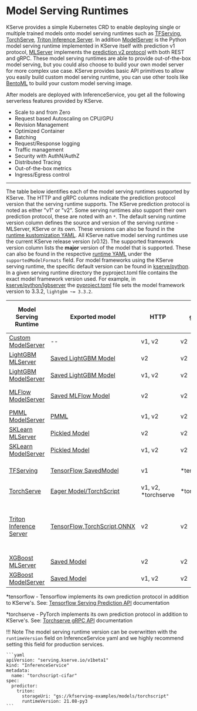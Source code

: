 # Model Serving Runtimes

KServe provides a simple Kubernetes CRD to enable deploying single or multiple trained models onto model serving runtimes such as [TFServing](https://www.tensorflow.org/tfx/guide/serving),
[TorchServe](https://pytorch.org/serve/server.html), [Triton Inference Server](https://docs.nvidia.com/deeplearning/triton-inference-server/user-guide/docs).
In addition [ModelServer](https://github.com/kserve/kserve/tree/master/python/kserve/kserve) is the Python model serving runtime implemented in KServe itself with prediction v1 protocol,
[MLServer](https://github.com/SeldonIO/MLServer) implements the [prediction v2 protocol](https://github.com/kserve/kserve/tree/master/docs/predict-api/v2) with both REST and gRPC.
These model serving runtimes are able to provide out-of-the-box model serving, but you could also choose to build your own model server for more complex use case.
KServe provides basic API primitives to allow you easily build custom model serving runtime, you can use other tools like [BentoML](https://docs.bentoml.org/en/latest) to build your custom model serving image.

After models are deployed with InferenceService, you get all the following serverless features provided by KServe.

- Scale to and from Zero
- Request based Autoscaling on CPU/GPU
- Revision Management
- Optimized Container
- Batching
- Request/Response logging
- Traffic management
- Security with AuthN/AuthZ
- Distributed Tracing
- Out-of-the-box metrics
- Ingress/Egress control


---

The table below identifies each of the model serving runtimes supported by KServe. The HTTP and gRPC columns indicate the prediction protocol version that the serving runtime supports.
The KServe prediction protocol is noted as either "v1" or "v2". Some serving runtimes also support their own prediction protocol, these are noted with an `*`. 
The default serving runtime version column defines the source and version of the serving runtime - MLServer, KServe or its own. 
These versions can also be found in the [runtime kustomization YAML](https://github.com/kserve/kserve/blob/master/config/runtimes/kustomization.yaml). 
All KServe native model serving runtimes use the current KServe release version (v0.12). The supported framework version column lists the **major** version of the model that is supported. 
These can also be found in the respective [runtime YAML](https://github.com/kserve/kserve/tree/master/config/runtimes) under the `supportedModelFormats` field. 
For model frameworks using the KServe serving runtime, the specific default version can be found in [kserve/python](https://github.com/kserve/kserve/tree/master/python). 
In a given serving runtime directory the pyproject.toml file contains the exact model framework version used. For example, in [kserve/python/lgbserver](https://github.com/kserve/kserve/tree/master/python/lgbserver) the [pyproject.toml](https://github.com/kserve/kserve/blob/master/python/lgbserver/pyproject.toml) file sets the model framework version to 3.3.2, `lightgbm ~= 3.3.2`.

| Model Serving Runtime                                                                           | Exported model                                                                                                                | HTTP                | gRPC        | Default Serving Runtime Version                                              | Supported Framework (Major) Version(s)                                                                                                                    | Examples                                          |
|-------------------------------------------------------------------------------------------------|-------------------------------------------------------------------------------------------------------------------------------|---------------------|-------------|------------------------------------------------------------------------------|-----------------------------------------------------------------------------------------------------------------------------------------------------------|---------------------------------------------------|
| [Custom ModelServer](https://github.com/kserve/kserve/tree/master/python/kserve/kserve)         | --                                                                                                                            | v1, v2              | v2          | --                                                                           | --                                                                                                                                                        | [Custom Model](custom/custom_model/README.md)     |
| [LightGBM MLServer](https://mlserver.readthedocs.io/en/latest/runtimes/lightgbm.html)           | [Saved LightGBM Model](https://lightgbm.readthedocs.io/en/latest/pythonapi/lightgbm.Booster.html#lightgbm.Booster.save_model) | v2                  | v2          | v1.3.2 (MLServer)                                                            | 3                                                                                                                                                         | [LightGBM Iris V2](./lightgbm/README.md)          |
| [LightGBM ModelServer](https://github.com/kserve/kserve/tree/master/python/lgbserver)           | [Saved LightGBM Model](https://lightgbm.readthedocs.io/en/latest/pythonapi/lightgbm.Booster.html#lightgbm.Booster.save_model) | v1, v2              | v2          | v0.12 (KServe)                                                               | 3                                                                                                                                                         | [LightGBM Iris](./lightgbm/README.md)             |
| [MLFlow ModelServer](https://docs.seldon.io/projects/seldon-core/en/latest/servers/mlflow.html) | [Saved MLFlow Model](https://www.mlflow.org/docs/latest/python_api/mlflow.sklearn.html#mlflow.sklearn.save_model)             | v2                  | v2          | v1.3.2 (MLServer)                                                            | 1                                                                                                                                                         | [MLFLow wine-classifier](./mlflow/v2/README.md)   |
| [PMML ModelServer](https://github.com/kserve/kserve/tree/master/python/pmmlserver)              | [PMML](http://dmg.org/pmml/v4-4-1/GeneralStructure.html)                                                                      | v1, v2              | v2          | v0.12 (KServe)                                                               | 3, 4 ([PMML4.4.1](https://github.com/autodeployai/pypmml))                                                                                                | [SKLearn PMML](./pmml/README.md)                  |
| [SKLearn MLServer](https://github.com/SeldonIO/MLServer)                                        | [Pickled Model](https://scikit-learn.org/stable/modules/model_persistence.html)                                               | v2                  | v2          | v1.3.2 (MLServer)                                                            | 1                                                                                                                                                         | [SKLearn Iris V2](./sklearn/v2/README.md)         |
| [SKLearn ModelServer](https://github.com/kserve/kserve/tree/master/python/sklearnserver)        | [Pickled Model](https://scikit-learn.org/stable/modules/model_persistence.html)                                               | v1, v2              | v2          | v0.12 (KServe)                                                               | 1.3                                                                                                                                                       | [SKLearn Iris](./sklearn/v2/README.md)            |
| [TFServing](https://www.tensorflow.org/tfx/guide/serving)                                       | [TensorFlow SavedModel](https://www.tensorflow.org/guide/saved_model)                                                         | v1                  | *tensorflow | 2.6.2 ([TFServing Versions](https://github.com/tensorflow/serving/releases)) | 2                                                                                                                                                         | [TensorFlow flower](./tensorflow/README.md)       |
| [TorchServe](https://pytorch.org/serve/server.html)                                             | [Eager Model/TorchScript](https://pytorch.org/docs/master/generated/torch.save.html)                                          | v1, v2, *torchserve | *torchserve | 0.8.2 (TorchServe)                                                           | 2                                                                                                                                                         | [TorchServe mnist](./torchserve/README.md)        |
| [Triton Inference Server](https://github.com/triton-inference-server/server)                    | [TensorFlow,TorchScript,ONNX](https://github.com/triton-inference-server/server/blob/r21.09/docs/model_repository.md)         | v2                  | v2          | 23.05-py3 (Triton)                                                           | 8 (TensoRT), 1, 2 (TensorFlow), 2 (PyTorch), 2 (Triton) [Compatibility Matrix](https://docs.nvidia.com/deeplearning/frameworks/support-matrix/index.html) | [Torchscript cifar](triton/torchscript/README.md) |
| [XGBoost MLServer](https://github.com/SeldonIO/MLServer)                                        | [Saved Model](https://xgboost.readthedocs.io/en/latest/tutorials/saving_model.html)                                           | v2                  | v2          | v1.3.2 (MLServer)                                                            | 1                                                                                                                                                         | [XGBoost Iris V2](./xgboost/README.md)            |
| [XGBoost ModelServer](https://github.com/kserve/kserve/tree/master/python/xgbserver)            | [Saved Model](https://xgboost.readthedocs.io/en/latest/tutorials/saving_model.html)                                           | v1, v2              | v2          | v0.12 (KServe)                                                               | 1                                                                                                                                                         | [XGBoost Iris](./xgboost/README.md)               |



*tensorflow - Tensorflow implements its own prediction protocol in addition to KServe's. See: [Tensorflow Serving Prediction API](https://github.com/tensorflow/serving/blob/master/tensorflow_serving/apis/prediction_service.proto) documentation

*torchserve - PyTorch implements its own prediction protocol in addition to KServe's. See: [Torchserve gRPC API](https://pytorch.org/serve/grpc_api.html#) documentation

!!! Note
    The model serving runtime version can be overwritten with the `runtimeVersion` field on InferenceService yaml and we highly recommend
    setting this field for production services.

    ```yaml
    apiVersion: "serving.kserve.io/v1beta1"
    kind: "InferenceService"
    metadata:
      name: "torchscript-cifar"
    spec:
      predictor:
        triton:
          storageUri: "gs://kfserving-examples/models/torchscript"
          runtimeVersion: 21.08-py3
    ```
